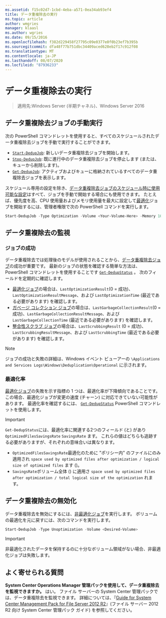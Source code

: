```yaml
---
ms.assetid: f15c02d7-1cbd-4eba-a571-0ea34ab93ef4
title: データ重複除去の実行
ms.topic: article
author: wmgries
manager: klaasl
ms.author: wgries
ms.date: 09/15/2016
ms.openlocfilehash: f382d229458f27795c09e0377e0f0b23ef7b395b
ms.sourcegitcommit: dfa48f77b751dbc34409aced628eb2f17c912f08
ms.translationtype: MT
ms.contentlocale: ja-JP
ms.lasthandoff: 08/07/2020
ms.locfileid: "87936233"
---
```

# <a name="running-data-deduplication"></a>データ重複除去の実行

> 適用先:Windows Server (半期チャネル)、Windows Server 2016

## <a name="running-data-deduplication-jobs-manually"></a><a id="running-dedup-jobs-manually"></a>データ重複除去ジョブの手動実行

次の PowerShell コマンドレットを使用すると、すべてのスケジュールされたデータ重複除去ジョブを手動で実行することができます。
* [`Start-DedupJob`](/previous-versions/system-center/system-center-2012-R2/hh758173(v=sc.12)): 新しいデータ重複除去ジョブを開始します。
* [`Stop-DedupJob`](/previous-versions/system-center/system-center-2012-R2/hh758173(v=sc.12)): 既に進行中のデータ重複除去ジョブを停止します (または、キューから削除します)。
* [`Get-DedupJob`](/previous-versions/system-center/system-center-2012-R2/hh758173(v=sc.12)): アクティブおよびキューに格納されているすべてのデータ重複除去ジョブを表示します。

スケジュール専用の設定を除き、[データ重複除去ジョブのスケジュール時に使用可能な設定](advanced-settings.md#modifying-job-schedules-available-settings)はすべて、ジョブを手動で開始する場合にも使用できます。 たとえば、優先度を高、CPU 使用量およびメモリ使用量を最大に設定して[最適化](understand.md#job-info-optimization)ジョブを開始するには、管理者権限で次の PowerShell コマンドを実行します。

```PowerShell
Start-DedupJob -Type Optimization -Volume <Your-Volume-Here> -Memory 100 -Cores 100 -Priority High
```

## <a name="monitoring-data-deduplication"></a><a id="monitoring-dedup"></a>データ重複除去の監視

### <a name="job-successes"></a><a id="monitoring-dedup-job-successes"></a>ジョブの成功

データ重複除去では処理後のモデルが使用されることから、[データ重複除去ジョブ](understand.md#job-info)の成功が重要です。 最新のジョブの状態を確認する簡単な方法は、PowerShell コマンドレットを使用することです [`Get-DedupStatus`](/previous-versions/system-center/system-center-2012-R2/hh758173(v=sc.12)) 。 次のフィールドを定期的に確認します。

* [最適化ジョブ](understand.md#job-info-optimization)の場合は、`LastOptimizationResult`(0 = 成功)、`LastOptimizationResultMessage`、および `LastOptimizationTime` (最近である必要があります) を確認します。
* [ガベージ コレクション ジョブ](understand.md#job-info-gc)の場合は、`LastGarbageCollectionResult`(0 = 成功)、`LastGarbageCollectionResultMessage`、および `LastGarbageCollectionTime` (最近である必要があります) を確認します。
* [整合性スクラブ ジョブ](understand.md#job-info-scrubbing)の場合は、`LastScrubbingResult` (0 = 成功)、`LastScrubbingResultMessage`、および `LastScrubbingTime` (最近である必要があります) を確認します。

> [!Note]
> ジョブの成功と失敗の詳細は、Windows イベント ビューアーの `\Applications and Services Logs\Windows\Deduplication\Operational` に示されます。

### <a name="optimization-rates"></a><a id="monitoring-dedup-optimization-rates"></a>最適化率

[最適化ジョブ](understand.md#job-info-optimization)の失敗を示す指標の 1 つは、最適化率が下降傾向であることです。この場合、最適化ジョブが変更の速度 (チャーン) に対応できていない可能性があります。 最適化率を確認するには、 [`Get-DedupStatus`](/previous-versions/system-center/system-center-2012-R2/hh758173(v=sc.12)) PowerShell コマンドレットを使用します。

> [!Important]
> `Get-DedupStatus`には、最適化率に関連する2つのフィールド (と) があり `OptimizedFilesSavingsRate` `SavingsRate` ます。 これらの値はどちらも追跡する必要がありますが、それぞれの意味合いは異なります。
> - `OptimizedFilesSavingsRate`最適化のために "ポリシー内" のファイルにのみ適用され `space used by optimized files after optimization / logical size of optimized files` ます ()。
> - `SavingsRate`ボリューム全体 () に適用さ `space used by optimized files after optimization / total logical size of the optimization` れます。

## <a name="disabling-data-deduplication"></a><a id="disabling-dedup"></a>データ重複除去の無効化
データ重複除去を無効にするには、[非最適化ジョブ](understand.md#job-info-unoptimization)を実行します。 ボリュームの最適化を元に戻すには、次のコマンドを実行します。

```PowerShell
Start-DedupJob -Type Unoptimization -Volume <Desired-Volume>
```

> [!Important]
> 非最適化されたデータを保持するのに十分なボリューム領域がない場合、非最適化ジョブは失敗します。

## <a name="frequently-asked-questions"></a><a id="faq"></a>よく寄せられる質問
**System Center Operations Manager 管理パックを使用して、データ重複除去を監視できますか。**
はい。 ファイル サーバーの System Center 管理パックでは、データ重複除去を監視できます。 詳細については、『[Guide for System Center Management Pack for File Server 2012 R2](https://download.microsoft.com/download/6/F/7/6F7A33B9-9383-48ED-9252-23C2C8AD1BDA/MPGuide_FileServer2012R2.doc)』(ファイル サーバー 2012 R2 向け System Center 管理パック ガイド) を参照してください。
